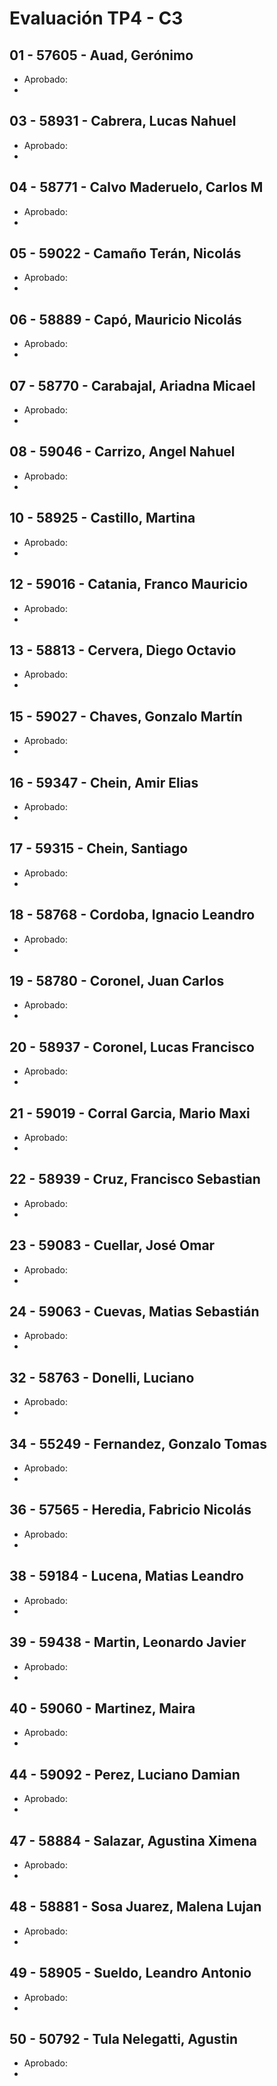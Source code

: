 # Evaluación TP4 - C3

## 01 - 57605 - Auad, Gerónimo
- Aprobado: 
- 

## 03 - 58931 - Cabrera, Lucas Nahuel
- Aprobado: 
- 

## 04 - 58771 - Calvo Maderuelo, Carlos M
- Aprobado: 
- 

## 05 - 59022 - Camaño Terán, Nicolás
- Aprobado: 
- 

## 06 - 58889 - Capó, Mauricio Nicolás
- Aprobado: 
- 

## 07 - 58770 - Carabajal, Ariadna Micael
- Aprobado: 
- 

## 08 - 59046 - Carrizo, Angel Nahuel
- Aprobado: 
- 

## 10 - 58925 - Castillo, Martina
- Aprobado: 
- 

## 12 - 59016 - Catania, Franco Mauricio
- Aprobado: 
- 

## 13 - 58813 - Cervera, Diego Octavio
- Aprobado: 
- 

## 15 - 59027 - Chaves, Gonzalo Martín
- Aprobado: 
- 

## 16 - 59347 - Chein, Amir Elias
- Aprobado: 
- 

## 17 - 59315 - Chein, Santiago
- Aprobado: 
- 

## 18 - 58768 - Cordoba, Ignacio Leandro
- Aprobado: 
- 

## 19 - 58780 - Coronel, Juan Carlos
- Aprobado: 
- 

## 20 - 58937 - Coronel, Lucas Francisco
- Aprobado: 
- 

## 21 - 59019 - Corral Garcia, Mario Maxi
- Aprobado: 
- 

## 22 - 58939 - Cruz, Francisco Sebastian
- Aprobado: 
- 

## 23 - 59083 - Cuellar, José Omar
- Aprobado: 
- 

## 24 - 59063 - Cuevas, Matias Sebastián
- Aprobado: 
- 

## 32 - 58763 - Donelli, Luciano
- Aprobado: 
- 

## 34 - 55249 - Fernandez, Gonzalo Tomas
- Aprobado: 
- 

## 36 - 57565 - Heredia, Fabricio Nicolás
- Aprobado: 
- 

## 38 - 59184 - Lucena, Matias Leandro
- Aprobado: 
- 

## 39 - 59438 - Martin, Leonardo Javier
- Aprobado: 
- 

## 40 - 59060 - Martinez, Maira
- Aprobado: 
- 

## 44 - 59092 - Perez, Luciano Damian
- Aprobado: 
- 

## 47 - 58884 - Salazar, Agustina Ximena
- Aprobado: 
- 

## 48 - 58881 - Sosa Juarez, Malena Lujan
- Aprobado: 
- 

## 49 - 58905 - Sueldo, Leandro Antonio
- Aprobado: 
- 

## 50 - 50792 - Tula Nelegatti, Agustin
- Aprobado: 
- 